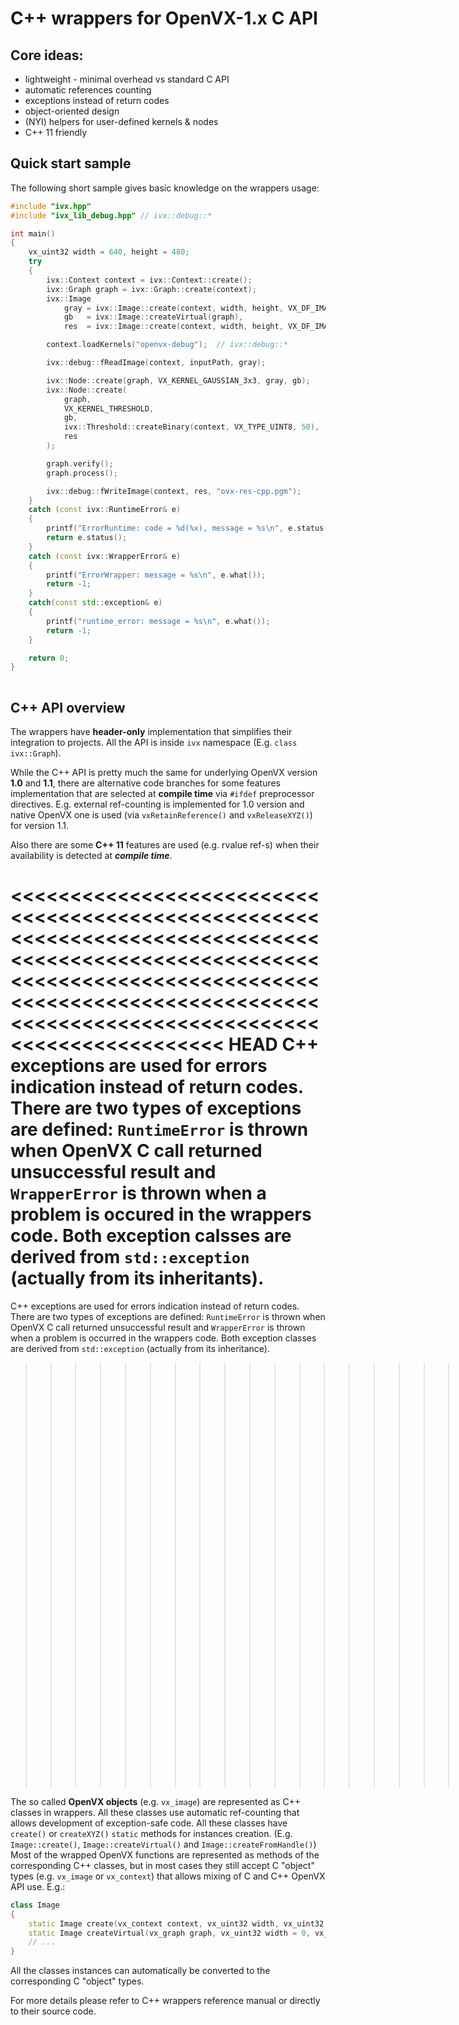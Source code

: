 # C++ wrappers for OpenVX-1.x C API

## Core ideas:

* lightweight - minimal overhead vs standard C API
* automatic references counting
* exceptions instead of return codes
* object-oriented design
* (NYI) helpers for user-defined kernels & nodes
* C++ 11 friendly

## Quick start sample

The following short sample gives basic knowledge on the wrappers usage:

```cpp
#include "ivx.hpp"
#include "ivx_lib_debug.hpp" // ivx::debug::*

int main()
{
	vx_uint32 width = 640, height = 480;
	try
	{
		ivx::Context context = ivx::Context::create();
		ivx::Graph graph = ivx::Graph::create(context);
		ivx::Image
		    gray = ivx::Image::create(context, width, height, VX_DF_IMAGE_U8),
		    gb   = ivx::Image::createVirtual(graph),
		    res  = ivx::Image::create(context, width, height, VX_DF_IMAGE_U8);

		context.loadKernels("openvx-debug");  // ivx::debug::*

		ivx::debug::fReadImage(context, inputPath, gray);

		ivx::Node::create(graph, VX_KERNEL_GAUSSIAN_3x3, gray, gb);
		ivx::Node::create(
		    graph,
		    VX_KERNEL_THRESHOLD,
		    gb,
		    ivx::Threshold::createBinary(context, VX_TYPE_UINT8, 50),
		    res
		);

		graph.verify();
		graph.process();

		ivx::debug::fWriteImage(context, res, "ovx-res-cpp.pgm");
    }
    catch (const ivx::RuntimeError& e)
    {
        printf("ErrorRuntime: code = %d(%x), message = %s\n", e.status(), e.status(), e.what());
        return e.status();
    }
    catch (const ivx::WrapperError& e)
    {
        printf("ErrorWrapper: message = %s\n", e.what());
        return -1;
    }
    catch(const std::exception& e)
    {
        printf("runtime_error: message = %s\n", e.what());
        return -1;
    }

    return 0;
}
	
```
## C++ API overview

The wrappers have **header-only** implementation that simplifies their integration to projects.
All the API is inside `ivx` namespace (E.g. `class ivx::Graph`).

While the C++ API is pretty much the same for underlying OpenVX version **1.0** and **1.1**, there are alternative code branches for some features implementation  that are selected at **compile time** via `#ifdef` preprocessor directives.
E.g. external ref-counting is implemented for 1.0 version and native OpenVX one is used (via  `vxRetainReference()` and `vxReleaseXYZ()`) for version 1.1.

Also there are some **C++ 11** features are used (e.g. rvalue ref-s) when their availability is detected at ***compile time***.

<<<<<<<<<<<<<<<<<<<<<<<<<<<<<<<<<<<<<<<<<<<<<<<<<<<<<<<<<<<<<<<<<<<<<<<<<<<<<<<<<<<<<<<<<<<<<<<<<<<<<<<<<<<<<<<<<<<<<<<<<<<<<<<<<<<<<<<<<<<<<<<<<<<<<<<<<<<<<<<<<<<<<<<<<<<<<<<<<<<<<<<<<<<<<<<<<<<<<<<< HEAD
C++ exceptions are used for errors indication instead of return codes. There are two types of exceptions are defined:  `RuntimeError` is thrown when OpenVX C call returned unsuccessful result and `WrapperError` is thrown when a problem is occured in the wrappers code. Both exception calsses are derived from `std::exception` (actually from its inheritants).
========================================================================================================================================================================================================
C++ exceptions are used for errors indication instead of return codes. There are two types of exceptions are defined:  `RuntimeError` is thrown when OpenVX C call returned unsuccessful result and `WrapperError` is thrown when a problem is occurred in the wrappers code. Both exception classes are derived from `std::exception` (actually from its inheritance).
>>>>>>>>>>>>>>>>>>>>>>>>>>>>>>>>>>>>>>>>>>>>>>>>>>>>>>>>>>>>>>>>>>>>>>>>>>>>>>>>>>>>>>>>>>>>>>>>>>>>>>>>>>>>>>>>>>>>>>>>>>>>>>>>>>>>>>>>>>>>>>>>>>>>>>>>>>>>>>>>>>>>>>>>>>>>>>>>>>>>>>>>>>>>>>>>>>>>>>>> dd08328228f008f270a199b7fb25aab37a91135d

The so called **OpenVX objects** (e.g. `vx_image`) are represented as C++ classes in wrappers.
All these classes use automatic ref-counting that allows development of exception-safe code.
All these classes have `create()` or `createXYZ()` `static` methods for instances creation. (E.g. `Image::create()`, `Image::createVirtual()` and  `Image::createFromHandle()`)
Most of the wrapped OpenVX functions are represented as methods of the corresponding C++ classes, but in most cases they still accept C "object" types (e.g. `vx_image` or `vx_context`) that allows mixing of C and C++ OpenVX API use.
E.g.:
```cpp
class Image
{
    static Image create(vx_context context, vx_uint32 width, vx_uint32 height, vx_df_image format);
    static Image createVirtual(vx_graph graph, vx_uint32 width = 0, vx_uint32 height = 0, vx_df_image format = VX_DF_IMAGE_VIRT);
    // ...
}
```
All the classes instances can automatically be converted to the corresponding C "object" types.

For more details please refer to C++ wrappers reference manual or directly to their source code.
